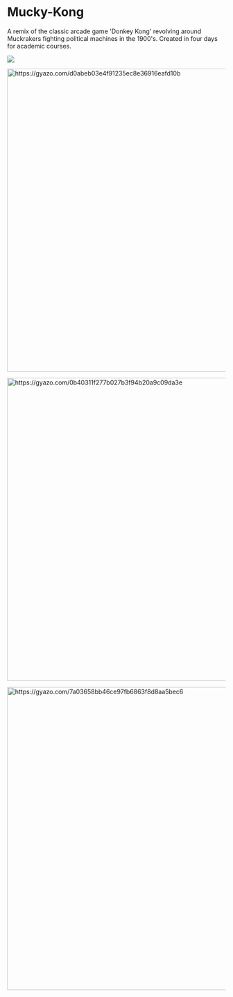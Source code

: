 # Mucky-Kong
A remix of the classic arcade game 'Donkey Kong' revolving around Muckrakers fighting political machines in the 1900's. Created in four days for academic courses.

<img src="https://i.imgur.com/q3HyIK2.png"/>

<a href="https://gyazo.com/d0abeb03e4f91235ec8e36916eafd10b"><img src="https://i.gyazo.com/d0abeb03e4f91235ec8e36916eafd10b.gif" alt="https://gyazo.com/d0abeb03e4f91235ec8e36916eafd10b" width="700"/></a>

<a href="https://gyazo.com/0b40311f277b027b3f94b20a9c09da3e"><img src="https://i.gyazo.com/0b40311f277b027b3f94b20a9c09da3e.gif" alt="https://gyazo.com/0b40311f277b027b3f94b20a9c09da3e" width="700"/></a>

<a href="https://gyazo.com/7a03658bb46ce97fb6863f8d8aa5bec6"><img src="https://i.gyazo.com/7a03658bb46ce97fb6863f8d8aa5bec6.gif" alt="https://gyazo.com/7a03658bb46ce97fb6863f8d8aa5bec6" width="700"/></a>
